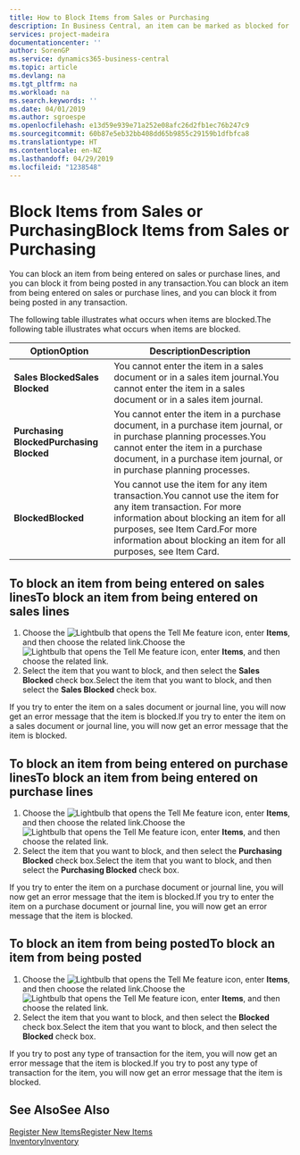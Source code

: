 ```yaml
---
title: How to Block Items from Sales or Purchasing
description: In Business Central, an item can be marked as blocked for sales, blocked for purchase, or blocked for all purposes.
services: project-madeira
documentationcenter: ''
author: SorenGP
ms.service: dynamics365-business-central
ms.topic: article
ms.devlang: na
ms.tgt_pltfrm: na
ms.workload: na
ms.search.keywords: ''
ms.date: 04/01/2019
ms.author: sgroespe
ms.openlocfilehash: e13d59e939e71a252e08afc26d2fb1ec76b247c9
ms.sourcegitcommit: 60b87e5eb32bb408dd65b9855c29159b1dfbfca8
ms.translationtype: HT
ms.contentlocale: en-NZ
ms.lasthandoff: 04/29/2019
ms.locfileid: "1238548"
---
```

# <a name="block-items-from-sales-or-purchasing"></a><span data-ttu-id="f10ca-103">Block Items from Sales or Purchasing</span><span class="sxs-lookup"><span data-stu-id="f10ca-103">Block Items from Sales or Purchasing</span></span>
<span data-ttu-id="f10ca-104">You can block an item from being entered on sales or purchase lines, and you can block it from being posted in any transaction.</span><span class="sxs-lookup"><span data-stu-id="f10ca-104">You can block an item from being entered on sales or purchase lines, and you can block it from being posted in any transaction.</span></span>  

<span data-ttu-id="f10ca-105">The following table illustrates what occurs when items are blocked.</span><span class="sxs-lookup"><span data-stu-id="f10ca-105">The following table illustrates what occurs when items are blocked.</span></span>  

|<span data-ttu-id="f10ca-106">Option</span><span class="sxs-lookup"><span data-stu-id="f10ca-106">Option</span></span>|<span data-ttu-id="f10ca-107">Description</span><span class="sxs-lookup"><span data-stu-id="f10ca-107">Description</span></span>|  
|--------------------|------------|  
|<span data-ttu-id="f10ca-108">**Sales Blocked**</span><span class="sxs-lookup"><span data-stu-id="f10ca-108">**Sales Blocked**</span></span>|<span data-ttu-id="f10ca-109">You cannot enter the item in a sales document or in a sales item journal.</span><span class="sxs-lookup"><span data-stu-id="f10ca-109">You cannot enter the item in a sales document or in a sales item journal.</span></span>|  
|<span data-ttu-id="f10ca-110">**Purchasing Blocked**</span><span class="sxs-lookup"><span data-stu-id="f10ca-110">**Purchasing Blocked**</span></span>|<span data-ttu-id="f10ca-111">You cannot enter the item in a purchase document, in a purchase item journal, or in purchase planning processes.</span><span class="sxs-lookup"><span data-stu-id="f10ca-111">You cannot enter the item in a purchase document, in a purchase item journal, or in purchase planning processes.</span></span>|  
|<span data-ttu-id="f10ca-112">**Blocked**</span><span class="sxs-lookup"><span data-stu-id="f10ca-112">**Blocked**</span></span>|<span data-ttu-id="f10ca-113">You cannot use the item for any item transaction.</span><span class="sxs-lookup"><span data-stu-id="f10ca-113">You cannot use the item for any item transaction.</span></span> <span data-ttu-id="f10ca-114">For more information about blocking an item for all purposes, see Item Card.</span><span class="sxs-lookup"><span data-stu-id="f10ca-114">For more information about blocking an item for all purposes, see Item Card.</span></span>|  

## <a name="to-block-an-item-from-being-entered-on-sales-lines"></a><span data-ttu-id="f10ca-115">To block an item from being entered on sales lines</span><span class="sxs-lookup"><span data-stu-id="f10ca-115">To block an item from being entered on sales lines</span></span>  

1.  <span data-ttu-id="f10ca-116">Choose the ![Lightbulb that opens the Tell Me feature](media/ui-search/search_small.png "Tell me what you want to do") icon, enter **Items**, and then choose the related link.</span><span class="sxs-lookup"><span data-stu-id="f10ca-116">Choose the ![Lightbulb that opens the Tell Me feature](media/ui-search/search_small.png "Tell me what you want to do") icon, enter **Items**, and then choose the related link.</span></span>  
2.  <span data-ttu-id="f10ca-117">Select the item that you want to block, and then select the **Sales Blocked** check box.</span><span class="sxs-lookup"><span data-stu-id="f10ca-117">Select the item that you want to block, and then select the **Sales Blocked** check box.</span></span>  

<span data-ttu-id="f10ca-118">If you try to enter the item on a sales document or journal line, you will now get an error message that the item is blocked.</span><span class="sxs-lookup"><span data-stu-id="f10ca-118">If you try to enter the item on a sales document or journal line, you will now get an error message that the item is blocked.</span></span>

## <a name="to-block-an-item-from-being-entered-on-purchase-lines"></a><span data-ttu-id="f10ca-119">To block an item from being entered on purchase lines</span><span class="sxs-lookup"><span data-stu-id="f10ca-119">To block an item from being entered on purchase lines</span></span>  

1.  <span data-ttu-id="f10ca-120">Choose the ![Lightbulb that opens the Tell Me feature](media/ui-search/search_small.png "Tell me what you want to do") icon, enter **Items**, and then choose the related link.</span><span class="sxs-lookup"><span data-stu-id="f10ca-120">Choose the ![Lightbulb that opens the Tell Me feature](media/ui-search/search_small.png "Tell me what you want to do") icon, enter **Items**, and then choose the related link.</span></span>  
2.  <span data-ttu-id="f10ca-121">Select the item that you want to block, and then select the **Purchasing Blocked** check box.</span><span class="sxs-lookup"><span data-stu-id="f10ca-121">Select the item that you want to block, and then select the **Purchasing Blocked** check box.</span></span>  

<span data-ttu-id="f10ca-122">If you try to enter the item on a purchase document or journal line, you will now get an error message that the item is blocked.</span><span class="sxs-lookup"><span data-stu-id="f10ca-122">If you try to enter the item on a purchase document or journal line, you will now get an error message that the item is blocked.</span></span>

## <a name="to-block-an-item-from-being-posted"></a><span data-ttu-id="f10ca-123">To block an item from being posted</span><span class="sxs-lookup"><span data-stu-id="f10ca-123">To block an item from being posted</span></span>
1. <span data-ttu-id="f10ca-124">Choose the ![Lightbulb that opens the Tell Me feature](media/ui-search/search_small.png "Tell me what you want to do") icon, enter **Items**, and then choose the related link.</span><span class="sxs-lookup"><span data-stu-id="f10ca-124">Choose the ![Lightbulb that opens the Tell Me feature](media/ui-search/search_small.png "Tell me what you want to do") icon, enter **Items**, and then choose the related link.</span></span>
2. <span data-ttu-id="f10ca-125">Select the item that you want to block, and then select the **Blocked** check box.</span><span class="sxs-lookup"><span data-stu-id="f10ca-125">Select the item that you want to block, and then select the **Blocked** check box.</span></span>

<span data-ttu-id="f10ca-126">If you try to post any type of transaction for the item, you will now get an error message that the item is blocked.</span><span class="sxs-lookup"><span data-stu-id="f10ca-126">If you try to post any type of transaction for the item, you will now get an error message that the item is blocked.</span></span>

## <a name="see-also"></a><span data-ttu-id="f10ca-127">See Also</span><span class="sxs-lookup"><span data-stu-id="f10ca-127">See Also</span></span>  
[<span data-ttu-id="f10ca-128">Register New Items</span><span class="sxs-lookup"><span data-stu-id="f10ca-128">Register New Items</span></span>](inventory-how-register-new-items.md)  
[<span data-ttu-id="f10ca-129">Inventory</span><span class="sxs-lookup"><span data-stu-id="f10ca-129">Inventory</span></span>](inventory-manage-inventory.md)  
